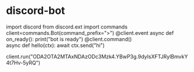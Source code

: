 # discord-bot
import discord
from discord.ext import commands
client=commands.Bot(command_prefix=">")
@client.event
async def on_ready():
    print("bot is ready")
@client.command()      
async def hello(ctx):
    await ctx.send("hi")
  
client.run("ODA2OTA2MTAxNDAzODc3Mzk4.YBwP3g.9dyIsXFTJRylBmvkY4t7Hv-5yRQ")    
